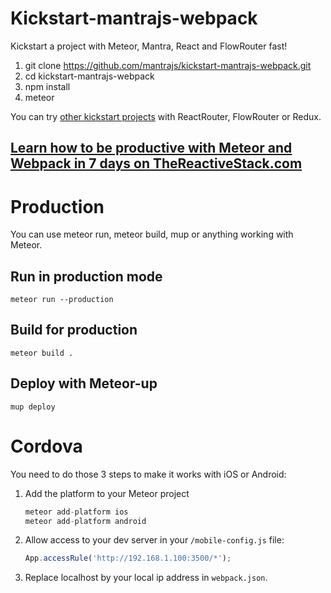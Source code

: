 # Kickstart-mantrajs-webpack

Kickstart a project with Meteor, Mantra, React and FlowRouter fast!

1. git clone https://github.com/mantrajs/kickstart-mantrajs-webpack.git
1. cd kickstart-mantrajs-webpack
1. npm install
1. meteor

You can try [other kickstart projects](https://github.com/thereactivestack/kickstart) with ReactRouter, FlowRouter or Redux.


## [Learn how to be productive with Meteor and Webpack in 7 days on TheReactiveStack.com](https://thereactivestack.com)

# Production
You can use meteor run, meteor build, mup or anything working with Meteor.

## Run in production mode
`meteor run --production`

## Build for production
`meteor build .`

## Deploy with Meteor-up
`mup deploy`

# Cordova
You need to do those 3 steps to make it works with iOS or Android:

1. Add the platform to your Meteor project

    ```javascript
    meteor add-platform ios
    meteor add-platform android
    ```
1. Allow access to your dev server in your `/mobile-config.js` file:

    ```javascript
    App.accessRule('http://192.168.1.100:3500/*');
    ```

1. Replace localhost by your local ip address in `webpack.json`.
